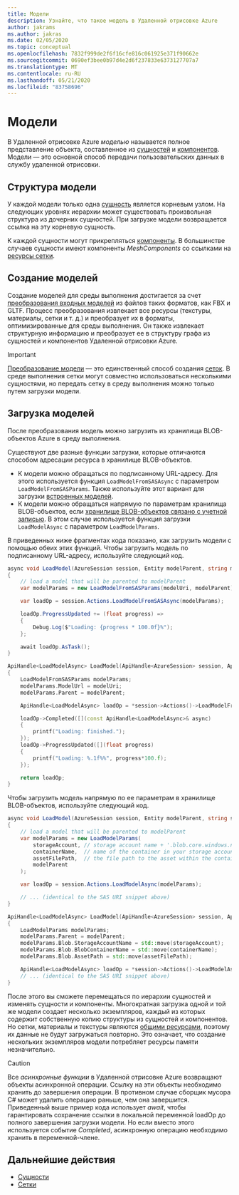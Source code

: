 ```yaml
---
title: Модели
description: Узнайте, что такое модель в Удаленной отрисовке Azure
author: jakrams
ms.author: jakras
ms.date: 02/05/2020
ms.topic: conceptual
ms.openlocfilehash: 7832f999de2f6f16cfe816c061925e371f90662e
ms.sourcegitcommit: 0690ef3bee0b97d4e2d6f237833e6373127707a7
ms.translationtype: MT
ms.contentlocale: ru-RU
ms.lasthandoff: 05/21/2020
ms.locfileid: "83758696"
---
```

# <a name="models"></a>Модели

В Удаленной отрисовке Azure *моделью* называется полное представление объекта, составленное из [сущностей](entities.md) и [компонентов](components.md). Модели — это основной способ передачи пользовательских данных в службу удаленной отрисовки.

## <a name="model-structure"></a>Структура модели

У каждой модели только одна [сущность](entities.md) является корневым узлом. На следующих уровнях иерархии может существовать произвольная структура из дочерних сущностей. При загрузке модели возвращается ссылка на эту корневую сущность.

К каждой сущности могут прикрепляться [компоненты](components.md). В большинстве случаев сущности имеют компоненты *MeshComponents* со ссылками на [ресурсы сетки](meshes.md).

## <a name="creating-models"></a>Создание моделей

Создание моделей для среды выполнения достигается за счет [преобразования входных моделей](../how-tos/conversion/model-conversion.md) из файлов таких форматов, как FBX и GLTF. Процесс преобразования извлекает все ресурсы (текстуры, материалы, сетки и т. д.) и преобразует их в форматы, оптимизированные для среды выполнения. Он также извлекает структурную информацию и преобразует ее в структуру графа из сущностей и компонентов Удаленной отрисовки Azure.

> [!IMPORTANT]
>
> [Преобразование модели](../how-tos/conversion/model-conversion.md) — это единственный способ создания [сеток](meshes.md). В среде выполнения сетки могут совместно использоваться несколькими сущностями, но передать сетку в среду выполнения можно только путем загрузки модели.

## <a name="loading-models"></a>Загрузка моделей

После преобразования модель можно загрузить из хранилища BLOB-объектов Azure в среду выполнения.

Существуют две разные функции загрузки, которые отличаются способом адресации ресурса в хранилище BLOB-объектов.

* К модели можно обращаться по подписанному URL-адресу. Для этого используется функция `LoadModelFromSASAsync` с параметром `LoadModelFromSASParams`. Также используйте этот вариант для загрузки [встроенных моделей](../samples/sample-model.md).
* К модели можно обращаться напрямую по параметрам хранилища BLOB-объектов, если [хранилище BLOB-объектов связано с учетной записью](../how-tos/create-an-account.md#link-storage-accounts). В этом случае используется функция загрузки `LoadModelAsync` с параметром `LoadModelParams`.

В приведенных ниже фрагментах кода показано, как загрузить модели с помощью обеих этих функций. Чтобы загрузить модель по подписанному URL-адресу, используйте следующий код.

```csharp
async void LoadModel(AzureSession session, Entity modelParent, string modelUri)
{
    // load a model that will be parented to modelParent
    var modelParams = new LoadModelFromSASParams(modelUri, modelParent);

    var loadOp = session.Actions.LoadModelFromSASAsync(modelParams);

    loadOp.ProgressUpdated += (float progress) =>
    {
        Debug.Log($"Loading: {progress * 100.0f}%");
    };

    await loadOp.AsTask();
}
```

```cpp
ApiHandle<LoadModelAsync> LoadModel(ApiHandle<AzureSession> session, ApiHandle<Entity> modelParent, std::string modelUri)
{
    LoadModelFromSASParams modelParams;
    modelParams.ModelUrl = modelUri;
    modelParams.Parent = modelParent;

    ApiHandle<LoadModelAsync> loadOp = *session->Actions()->LoadModelFromSASAsync(modelParams);

    loadOp->Completed([](const ApiHandle<LoadModelAsync>& async)
    {
        printf("Loading: finished.");
    });
    loadOp->ProgressUpdated([](float progress)
    {
        printf("Loading: %.1f%%", progress*100.f);
    });

    return loadOp;
}
```

Чтобы загрузить модель напрямую по ее параметрам в хранилище BLOB-объектов, используйте следующий код.

```csharp
async void LoadModel(AzureSession session, Entity modelParent, string storageAccount, string containerName, string assetFilePath)
{
    // load a model that will be parented to modelParent
    var modelParams = new LoadModelParams(
        storageAccount, // storage account name + '.blob.core.windows.net', e.g., 'mystorageaccount.blob.core.windows.net'
        containerName,  // name of the container in your storage account, e.g., 'mytestcontainer'
        assetFilePath,  // the file path to the asset within the container, e.g., 'path/to/file/myAsset.arrAsset'
        modelParent
    );

    var loadOp = session.Actions.LoadModelAsync(modelParams);

    // ... (identical to the SAS URI snippet above)
}
```

```cpp
ApiHandle<LoadModelAsync> LoadModel(ApiHandle<AzureSession> session, ApiHandle<Entity> modelParent, std::string storageAccount, std::string containerName, std::string assetFilePath)
{
    LoadModelParams modelParams;
    modelParams.Parent = modelParent;
    modelParams.Blob.StorageAccountName = std::move(storageAccount);
    modelParams.Blob.BlobContainerName = std::move(containerName);
    modelParams.Blob.AssetPath = std::move(assetFilePath);

    ApiHandle<LoadModelAsync> loadOp = *session->Actions()->LoadModelAsync(modelParams);
    // ... (identical to the SAS URI snippet above)
}
```

После этого вы сможете перемещаться по иерархии сущностей и изменять сущности и компоненты. Многократная загрузка одной и той же модели создает несколько экземпляров, каждый из которых содержит собственную копию структуры из сущностей и компонентов. Но сетки, материалы и текстуры являются [общими ресурсами](../concepts/lifetime.md), поэтому их данные не будут загружаться повторно. Это означает, что создание нескольких экземпляров модели потребляет ресурсы памяти незначительно.

> [!CAUTION]
> Все *асинхронные функции* в Удаленной отрисовке Azure возвращают объекты асинхронной операции. Ссылку на эти объекты необходимо хранить до завершения операции. В противном случае сборщик мусора C# может удалить операцию раньше, чем она завершится. Приведенный выше пример кода использует *await*, чтобы гарантировать сохранение ссылки в локальной переменной loadOp до полного завершения загрузки модели. Но если вместо этого используется событие *Completed*, асинхронную операцию необходимо хранить в переменной-члене.

## <a name="next-steps"></a>Дальнейшие действия

* [Сущности](entities.md)
* [Сетки](meshes.md)

